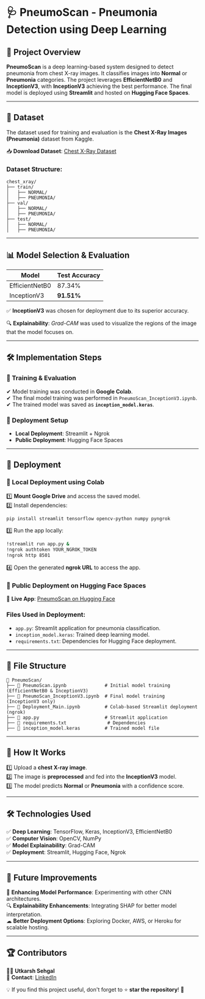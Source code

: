 # 🩺 PneumoScan - Pneumonia Detection using Deep Learning

## 📌 Project Overview

**PneumoScan** is a deep learning-based system designed to detect pneumonia from chest X-ray images. It classifies images into **Normal** or **Pneumonia** categories. The project leverages **EfficientNetB0** and **InceptionV3**, with **InceptionV3** achieving the best performance. The final model is deployed using **Streamlit** and hosted on **Hugging Face Spaces**.

---

## 📂 Dataset

The dataset used for training and evaluation is the **Chest X-Ray Images (Pneumonia)** dataset from Kaggle.

📥 **Download Dataset**: [Chest X-Ray Dataset](https://www.kaggle.com/datasets/paultimothymooney/chest-xray-pneumonia)

### Dataset Structure:
```
chest_xray/
├── train/
│   ├── NORMAL/
│   ├── PNEUMONIA/
├── val/
│   ├── NORMAL/
│   ├── PNEUMONIA/
├── test/
│   ├── NORMAL/
│   ├── PNEUMONIA/
```

---

## 📊 Model Selection & Evaluation

| Model          | Test Accuracy |
|---------------|--------------|
| EfficientNetB0 | 87.34%       |
| InceptionV3   | **91.51%**   |

✅ **InceptionV3** was chosen for deployment due to its superior accuracy.

🔍 **Explainability**: *Grad-CAM* was used to visualize the regions of the image that the model focuses on.

---

## 🛠️ Implementation Steps

### 🔬 Training & Evaluation
✔ Model training was conducted in **Google Colab**.  
✔ The final model training was performed in `PneumoScan_InceptionV3.ipynb`.  
✔ The trained model was saved as **`inception_model.keras`**.  

### 🚀 Deployment Setup
- **Local Deployment**: Streamlit + Ngrok
- **Public Deployment**: Hugging Face Spaces

---

## 🚀 Deployment

### 🔹 Local Deployment using Colab
1️⃣ **Mount Google Drive** and access the saved model.  
2️⃣ Install dependencies:
   ```bash
   pip install streamlit tensorflow opencv-python numpy pyngrok
   ```
3️⃣ Run the app locally:
   ```bash
   !streamlit run app.py &
   !ngrok authtoken YOUR_NGROK_TOKEN
   !ngrok http 8501
   ```
4️⃣ Open the generated **ngrok URL** to access the app.

### 🔹 Public Deployment on Hugging Face Spaces
📍 **Live App**: [PneumoScan on Hugging Face](https://huggingface.co/spaces/usehgal6/PneumoScan)

### Files Used in Deployment:
- `app.py`: Streamlit application for pneumonia classification.
- `inception_model.keras`: Trained deep learning model.
- `requirements.txt`: Dependencies for Hugging Face deployment.

---

## 📜 File Structure
```
📂 PneumoScan/
├── 📄 PneumoScan.ipynb              # Initial model training (EfficientNetB0 & InceptionV3)
├── 📄 PneumoScan_InceptionV3.ipynb  # Final model training (InceptionV3 only)
├── 📄 Deployment_Main.ipynb         # Colab-based Streamlit deployment (ngrok)
├── 📄 app.py                        # Streamlit application
├── 📄 requirements.txt               # Dependencies
├── 📄 inception_model.keras         # Trained model file
```

---

## 📌 How It Works
1️⃣ Upload a **chest X-ray image**.  
2️⃣ The image is **preprocessed** and fed into the **InceptionV3** model.  
3️⃣ The model predicts **Normal** or **Pneumonia** with a confidence score.  

---

## 🛠️ Technologies Used
✅ **Deep Learning**: TensorFlow, Keras, InceptionV3, EfficientNetB0  
✅ **Computer Vision**: OpenCV, NumPy  
✅ **Model Explainability**: Grad-CAM  
✅ **Deployment**: Streamlit, Hugging Face, Ngrok  

---

## 📌 Future Improvements
🚀 **Enhancing Model Performance**: Experimenting with other CNN architectures.  
🔍 **Explainability Enhancements**: Integrating SHAP for better model interpretation.  
☁ **Better Deployment Options**: Exploring Docker, AWS, or Heroku for scalable hosting.  

---

## 🏆 Contributors
👨‍💻 **Utkarsh Sehgal**  
📧 **Contact**: [LinkedIn](www.linkedin.com/in/utkarsh-sehgal/)

💡 If you find this project useful, don't forget to ⭐ **star the repository**! 🌟
